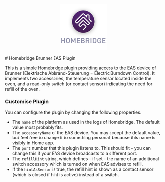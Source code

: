 <p align="center">
  <img src="https://github.com/homebridge/branding/raw/latest/logos/homebridge-wordmark-logo-vertical.png" width="150">
</p>

<span align="center">
  # Homebridge Brunner EAS Plugin
</span>

This is a simple Homebridge plugin providing access to the EAS device of Brunner (Elektrische Abbrand-Steuerung = Electric Burndown Control). It implements two accessories, the temperature sensor located inside the oven, and a read-only switch (or contact sensor) indicating the need for refill of the oven.

### Customise Plugin

You can configure the plugin by changing the following properties.
+ The `name` of the platform as used in the logs of Homebridge. The default value most probably fits.
+ The `accessoryName` of the EAS device. You may accept the default value, but feel free to change it to something personal, because this name is visibly in Home app.
+ The `port` number that this plugin listens to. This should fit - you can change this if your EAS device broadcasts to a different port.
+ The `refillHint` string, which defines - if set - the name of an additional switch accessory which is turned on when EAS advises to refill.
+ If the `hintAsSensor` is true, the refill hint is shown as a contact sensor (which is closed if hint is active) instead of a switch.
 